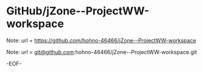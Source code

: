 # GitHub/jZone--ProjectWW-workspace

Note: 	url = https://github.com/hohno-46466/jZone--ProjectWW-workspace

Note:   url = git@github.com:hohno-46466/jZone--ProjectWW-workspace.git

-EOF-
